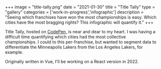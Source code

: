 +++
image = "title-tally.png"
date = "2021-01-30"
title = "Title Tally"
type = "gallery"
categories = ['work-in-progress','infographic']
description = "Seeing which franchises have won the most championships is easy. Which cities have the most bragging rights? This infographic will quantify it."
+++

Title Tally, hosted on [CodePen](https://cdpn.io/robpetrin/debug/eYdeeea), is near and dear to my heart. I was having a difficult time quantifying which cities had the most collective championships. I could to this per-franchise, but wanted to segment data to differentiate the Minneapolis Lakers from the Los Angeles Lakers, for example.

Originally written in Vue, I'll be working on a React version in 2022.